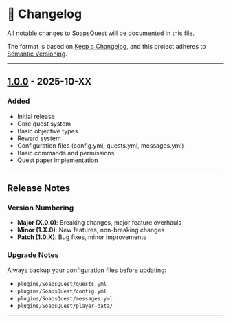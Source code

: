 # 📝 Changelog

All notable changes to SoapsQuest will be documented in this file.

The format is based on [Keep a Changelog](https://keepachangelog.com/en/1.0.0/),
and this project adheres to [Semantic Versioning](https://semver.org/spec/v2.0.0.html).

---

## [1.0.0] - 2025-10-XX

### Added
- Initial release
- Core quest system
- Basic objective types
- Reward system
- Configuration files (config.yml, quests.yml, messages.yml)
- Basic commands and permissions
- Quest paper implementation

---

## Release Notes

### Version Numbering
- **Major (X.0.0)**: Breaking changes, major feature overhauls
- **Minor (1.X.0)**: New features, non-breaking changes
- **Patch (1.0.X)**: Bug fixes, minor improvements

### Upgrade Notes
Always backup your configuration files before updating:
- `plugins/SoapsQuest/quests.yml`
- `plugins/SoapsQuest/config.yml`
- `plugins/SoapsQuest/messages.yml`
- `plugins/SoapsQuest/player-data/`

---

[1.0.0]: https://github.com/AlternativeSoap/SoapsQuest/releases/tag/v1.0.0
